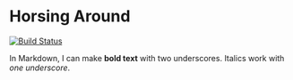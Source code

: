 # Horsing Around

[![Build Status](https://travis-ci.com/karen-Gg/horsing-around.svg?branch=master)](https://travis-ci.com/karen-Gg/horsing-around)

In Markdown, I can make __bold text__ with two underscores.
Italics work with _one underscore_.

